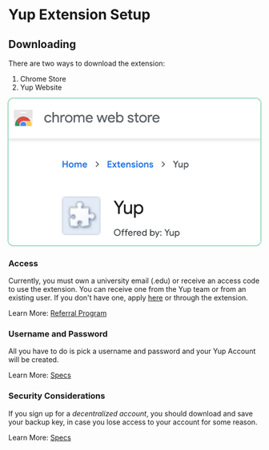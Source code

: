 # Yup Extension Setup

## Downloading

There are two ways to download the extension:

1. Chrome Store
2. Yup Website

<img class="rounded-img" src="media/chrome.png"></img>

### Access

Currently, you must own a university email (.edu) or receive an access code to use the extension. You can receive one from the Yup team or from an existing user. If you don't have one, apply [here](a) or through the extension.

Learn More: [Referral Program](/referral.md)

### Username and Password

All you have to do is pick a username and password and your Yup Account will be created.

Learn More: [Specs](/specs.md)

### Security Considerations

If you sign up for a *decentralized account*, you should download and save your backup key, in case you lose access to your account for some reason.

Learn More: [Specs](/specs.md)

</p>
</details>


<style>
.rounded-img {
  border-radius:10px;
  box-shadow: 0px 0px 2px 1px #42b983;
}
</style>
